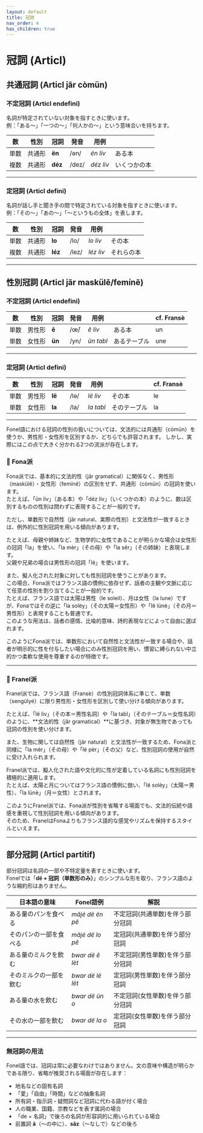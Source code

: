 ```yaml
---
layout: default
title: 冠詞
nav_order: 4
has_children: true
---
```

# 冠詞 (Articl)

## 共通冠詞 (Articl jãr còmün)

### 不定冠詞 (Articl endefini)

名詞が特定されていない対象を指すときに使います。  
例：「ある～」「一つの～」「何人かの～」という意味合いを持ちます。

| 数   | 性別   | 冠詞    | 発音   | 用例       |              |
|------|--------|---------|--------|------------|--------------|
| 単数 | 共通形 | **ën**  | /ən/   | *ën liv*   | ある本       |
| 複数 | 共通形 | **déz** | /dez/  | *déz liv*  | いくつかの本 |

---

### 定冠詞 (Articl defini)

名詞が話し手と聞き手の間で特定されている対象を指すときに使います。  
例：「その～」「あの～」「～というもの全体」を表します。

| 数   | 性別   | 冠詞    | 発音   | 用例       |              |
|------|--------|---------|--------|------------|--------------|
| 単数 | 共通形 | **lo**  | /lo/   | *lo liv*   | その本       |
| 複数 | 共通形 | **léz** | /lez/  | *léz liv*  | それらの本   |

---

## 性別冠詞 (Articl jãr maskülẽ/femínẽ)

### 不定冠詞 (Articl endefini)

| 数   | 性別   | 冠詞    | 発音   | 用例       |              | cf. Fransè |
|------|--------|---------|--------|------------|--------------|------------|
| 単数 | 男性形 | **ê**   | /œ̃/   | *ê liv*    | ある本       | un         |
| 単数 | 女性形 | **ün**  | /yn/   | *ün tabl*  | あるテーブル | une        |

---

### 定冠詞 (Articl defini)

| 数   | 性別   | 冠詞    | 発音   | 用例       |              | cf. Fransè |
|------|--------|---------|--------|------------|--------------|------------|
| 単数 | 男性形 | **lë**  | /lə/   | *lë liv*   | その本       | le         |
| 単数 | 女性形 | **la**  | /la/   | *la tabl*  | そのテーブル | la         |

---


Fonel語における冠詞の性別の扱いについては、文法的には共通形（còmün）を使うか、男性形・女性形を区別するか、どちらでも許容されます。
しかし、実際にはこの点で大きく分かれる2つの流派が存在します。


### 🔹 Fona派

Fona派では、基本的に文法的性（jãr gramatical）に関係なく、男性形（maskülẽ）・女性形（femínẽ）の区別をせず、共通形（còmün）の冠詞を使います。  
たとえば、「ün liv」（ある本）や「déz liv」（いくつかの本）のように、数は区別するものの性別は問わずに表現することが一般的です。

ただし、単数形で自然性（jãr natural、実際の性別）と文法性が一致するときは、例外的に性別冠詞を用いる傾向があります。

たとえば、母親や姉妹など、生物学的に女性であることが明らかな場合は女性形の冠詞「la」を使い、「la mèr」（その母）や「la sêr」（その姉妹）と表現します。  
父親や兄弟の場合は男性形の冠詞「lë」を使います。

また、擬人化された対象に対しても性別冠詞を使うことがあります。  
この場合、Fona派ではフランス語の慣例に依存せず、話者の主観や文脈に応じて任意の性別を割り当てることが一般的です。  
たとえば、フランス語では太陽は男性（le soleil）、月は女性（la lune）ですが、Fonaではその逆に「la solèy」（その太陽＝女性形）や「lë lünè」（その月＝男性形）と表現することも普通です。  
このような用法は、話者の感情、比喩的意味、詩的表現などによって自由に選ばれます。

このようにFona派では、単数形において自然性と文法性が一致する場合や、話者が明示的に性を付与したい場合にのみ性別冠詞を用い、慣習に縛られない中立的かつ柔軟な使用を尊重するのが特徴です。

---

### 🔸 Franel派

Franel派では、フランス語（Fransè）の性別冠詞体系に準じて、単数（sengülyé）に限り男性形・女性形を区別して使い分ける傾向があります。

たとえば、「lë liv」（その本＝男性名詞）や「la tabl」（そのテーブル＝女性名詞）のように、**文法的性（jãr gramatical）**に基づき、対象が無生物であっても冠詞の性別を使い分けます。

また、生物に関しては自然性（jãr natural）と文法性が一致するため、Fona派と同様に「la mèr」（その母）や「lë pèr」（その父）など、性別冠詞の使用が自然に受け入れられます。

Franel派では、擬人化された語や文化的に性が定着している名詞にも性別冠詞を積極的に適用します。  
たとえば、太陽と月についてはフランス語の慣例に倣い、「lë solèy」（太陽＝男性）、「la lünè」（月＝女性）とされます。

このようにFranel派では、Fona派が性別を省略する場面でも、文法的伝統や語感を重視して性別冠詞を用いる傾向があります。  
そのため、FranelはFonaよりもフランス語的な感覚やリズムを保持するスタイルといえます。

---


## 部分冠詞 (Articl partitif)

部分冠詞は名詞の一部や不特定量を表すときに使います。  
Fonelでは「**dë + 冠詞（単数形のみ）**」のシンプルな形を取り、フランス語のような縮約形はありません。  

| 日本語の意味           | Fonel語例           | 解説                             |
|------------------------|---------------------|----------------------------------|
| ある量のパンを食べる   | *mãjé dë ën pẽ*     | 不定冠詞(共通単数)を伴う部分冠詞 |
| そのパンの一部を食べる | *mãjé dë lo pẽ*     | 定冠詞(共通単数)を伴う部分冠詞   |
| ある量のミルクを飲む   | *bwar dë ê lèt*     | 不定冠詞(男性単数)を伴う部分冠詞 |
| そのミルクの一部を飲む | *bwar dë lë lèt*    | 定冠詞(男性単数)を伴う部分冠詞   |
| ある量の水を飲む       | *bwar dë ün o*      | 不定冠詞(女性単数)を伴う部分冠詞 |
| その水の一部を飲む     | *bwar dë la o*      | 定冠詞(女性単数)を伴う部分冠詞   |

---

### 無冠詞の用法

Fonel語では、冠詞は常に必要なわけではありません。文の意味や構造が明らかである限り、省略が推奨される場面が存在します：

- 地名などの固有名詞  
- 「愛」「自由」「時間」などの抽象名詞  
- 所有詞・指示詞・疑問詞など冠詞に代わる語が付く場合  
- 人の職業、国籍、宗教などを表す属詞の場合  
- 「de + 名詞」で後ろの名詞が形容詞的に用いられている場合  
- 前置詞 **ã**（〜の中に）、**sãz**（〜なしで）などの後ろ  

